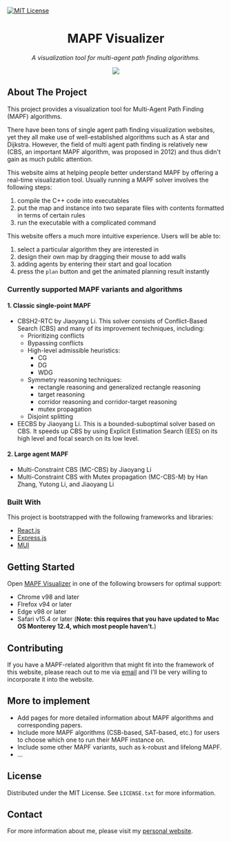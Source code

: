 [![MIT License][license-shield]][license-url]

<!-- PROJECT LOGO -->
<div align="center">
  <h1 align="center"><a href="http://mapf-visualizer.com" style="text-decoration: none;">MAPF Visualizer</a></h1>
  <p align="center"><i>A visualization tool for multi-agent path finding algorithms.</i></p>
  <img src='./src/assets/images/landingpage.png' />
</div>

## About The Project

This project provides a visualization tool for Multi-Agent Path Finding (MAPF) algorithms.

There have been tons of single agent path finding visualization websites, yet they all make use of well-established algorithms such as A star and Dijkstra. However, the field of multi agent path finding is relatively new (CBS, an important MAPF algorithm, was proposed in 2012) and thus didn't gain as much public attention.

This website aims at helping people better understand MAPF by offering a real-time visualization tool. Usually running a MAPF solver involves the following steps:

1. compile the C++ code into executables
2. put the map and instance into two separate files with contents formatted in terms of certain rules
3. run the executable with a complicated command

This website offers a much more intuitive experience. Users will be able to:

1. select a particular algorithm they are interested in
2. design their own map by dragging their mouse to add walls
3. adding agents by entering their start and goal location
4. press the `plan` button and get the animated planning result instantly

### Currently supported MAPF variants and algorithms

#### 1. Classic single-point MAPF

- CBSH2-RTC by Jiaoyang Li.
  This solver consists of Conflict-Based Search (CBS) and many of its improvement techniques, including:
  - Prioritizing conflicts
  - Bypassing conflicts
  - High-level admissible heuristics:
    - CG
    - DG
    - WDG
  - Symmetry reasoning techniques:
    - rectangle reasoning and generalized rectangle reasoning
    - target reasoning
    - corridor reasoning and corridor-target reasoning
    - mutex propagation
  - Disjoint splitting
- EECBS by Jiaoyang Li.
  This is a bounded-suboptimal solver based on CBS. It speeds up CBS by using Explicit Estimation Search (EES) on its high level and focal search on its low level.

#### 2. Large agent MAPF

- Multi-Constraint CBS (MC-CBS) by Jiaoyang Li
- Multi-Constraint CBS with Mutex propagation (MC-CBS-M) by Han Zhang, Yutong Li, and Jiaoyang Li

### Built With

This project is bootstrapped with the following frameworks and libraries:

- [React.js](https://reactjs.org/)
- [Express.js](https://expressjs.com)
- [MUI](https://mui.com)

<!-- GETTING STARTED -->

## Getting Started

Open [MAPF Visualizer](http://mapf-visualizer.com) in one of the following browsers for optimal support:

- Chrome v98 and later
- FIrefox v94 or later
- Edge v98 or later
- Safari v15.4 or later (**Note: this requires that you have updated to Mac OS Monterey 12.4, which most people haven't.**)

## Contributing

If you have a MAPF-related algorithm that might fit into the framework of this website, please reach out to me via [email](mailto:yli81711@usc.edu) and I'll be very willing to incorporate it into the website.

## More to implement

- Add pages for more detailed information about MAPF algorithms and corresponding papers.
- Include more MAPF algorithms (CSB-based, SAT-based, etc.) for users to choose which one to run their MAPF instance on.
- Include some other MAPF variants, such as k-robust and lifelong MAPF.
- ...

## License

Distributed under the MIT License. See `LICENSE.txt` for more information.

## Contact

For more information about me, please visit my [personal website](https://yutongli.me).

[license-shield]: https://img.shields.io/github/license/stevenlyt/mapf-visualizer?label=license&style=for-the-badge
[license-url]: https://github.com/stevenlyt/mapf-visualizer/blob/master/LICENSE.txt
